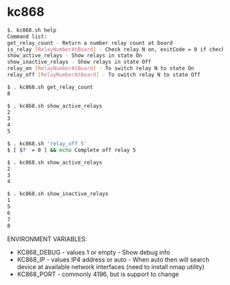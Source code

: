 # kc868
```bash
$. kc868.sh help
Command list:
get_relay_count - Return a number relay count at board
is_relay [RelayNumberAtBoard] - Check relay N on, exitCode = 0 if check was success
show_active_relays - Show relays in state On
show_inactive_relays - Show relays in state Off
relay_on [RelayNumberAtBoard] - To switch relay N to state On
relay_off [RelayNumberAtBoard] - To switch relay N to state Off

$ . kc868.sh get_relay_count
8

$ . kc868.sh show_active_relays
2
3
4
5

$ . kc868.sh 'relay_off 5'
$ [ $?  = 0 ] && echo Complete off relay 5

$ . kc868.sh show_active_relays
2
3
4

$ . kc868.sh show_inactive_relays
1
5
6
7
8
```

ENVIRONMENT VARIABLES:
* KC868_DEBUG - values 1 or empty - Show debug info
* KC868_IP - values IP4 address or auto - When auto then will search device at available network interfaces (need to install nmap utility)
* KC868_PORT - commonly 4196, but is support to change

